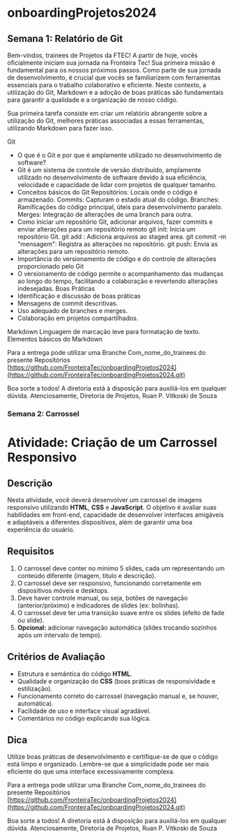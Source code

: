 # onboardingProjetos2024

## Semana 1: Relatório de Git
Bem-vindos, trainees de Projetos da FTEC! A partir de hoje, vocês oficialmente iniciam sua jornada na Fronteira Tec! Sua primeira missão é fundamental para os nossos próximos passos. Como parte de sua jornada de desenvolvimento, é crucial que vocês se familiarizem com ferramentas essenciais para o trabalho colaborativo e eficiente. Neste contexto, a utilização do Git, Markdown e a adoção de boas práticas são fundamentais para garantir a qualidade e a organização de nosso código.

Sua primeira tarefa consiste em criar um relatório abrangente sobre a utilização do Git, melhores práticas associadas a essas ferramentas, utilizando Markdown para fazer isso.

Git

- O que é o Git e por que é amplamente utilizado no desenvolvimento de software?
- Git é um sistema de controle de versão distribuído, amplamente utilizado no desenvolvimento de software devido à sua eficiência, velocidade e capacidade de lidar com projetos de qualquer tamanho.
- Conceitos básicos do Git
Repositórios: Locais onde o código é armazenado.
Commits: Capturam o estado atual do código.
Branches: Ramificações do código principal, úteis para desenvolvimento paralelo.
Merges: Integração de alterações de uma branch para outra.
- Como iniciar um repositório Git, adicionar arquivos, fazer commits e enviar alterações para um repositório remoto
git init: Inicia um repositório Git.
git add <arquivo>: Adiciona arquivos ao staged area.
git commit -m "mensagem": Registra as alterações no repositório.
git push: Envia as alterações para um repositório remoto.
- Importância do versionamento de código e do controle de alterações proporcionado pelo Git
- O versionamento de código permite o acompanhamento das mudanças ao longo do tempo, facilitando a colaboração e revertendo alterações indesejadas.
Boas Práticas
- Identificação e discussão de boas práticas
- Mensagens de commit descritivas.
- Uso adequado de branches e merges.
- Colaboração em projetos compartilhados.

Markdown
Linguagem de marcação leve para formatação de texto.
Elementos básicos do Markdown

Para a entrega pode utilizar uma Branche Com_nome_do_trainees do presente Repositórios
[https://github.com/FronteiraTec/onboardingProjetos2024](https://github.com/FronteiraTec/onboardingProjetos2024.git)

Boa sorte a todos! A diretoria está à disposição para auxiliá-los em qualquer dúvida.
Atenciosamente,
Diretoria de Projetos,
Ruan P. Vitkoski de Souza 

### Semana 2: Carrossel   
# Atividade: Criação de um Carrossel Responsivo

## Descrição
Nesta atividade, você deverá desenvolver um carrossel de imagens responsivo utilizando **HTML**, **CSS** e **JavaScript**. O objetivo é avaliar suas habilidades em front-end, capacidade de desenvolver interfaces amigáveis e adaptáveis a diferentes dispositivos, além de garantir uma boa experiência do usuário.

## Requisitos
1. O carrossel deve conter no mínimo 5 slides, cada um representando um conteúdo diferente (imagem, título e descrição).
2. O carrossel deve ser responsivo, funcionando corretamente em dispositivos móveis e desktops.
3. Deve haver controle manual, ou seja, botões de navegação (anterior/próximo) e indicadores de slides (ex: bolinhas).
4. O carrossel deve ter uma transição suave entre os slides (efeito de fade ou slide).
5. **Opcional:** adicionar navegação automática (slides trocando sozinhos após um intervalo de tempo).

## Critérios de Avaliação
- Estrutura e semântica do código **HTML**.
- Qualidade e organização do **CSS** (boas práticas de responsividade e estilização).
- Funcionamento correto do carrossel (navegação manual e, se houver, automática).
- Facilidade de uso e interface visual agradável.
- Comentários no código explicando sua lógica.

## Dica
Utilize boas práticas de desenvolvimento e certifique-se de que o código está limpo e organizado. Lembre-se que a simplicidade pode ser mais eficiente do que uma interface excessivamente complexa.

Para a entrega pode utilizar uma Branche Com_nome_do_trainees do presente Repositórios
[https://github.com/FronteiraTec/onboardingProjetos2024](https://github.com/FronteiraTec/onboardingProjetos2024.git)

Boa sorte a todos! A diretoria está à disposição para auxiliá-los em qualquer dúvida.
Atenciosamente,
Diretoria de Projetos,
Ruan P. Vitkoski de Souza


